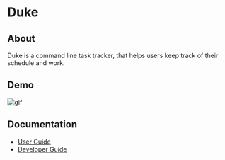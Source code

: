 # Duke

## About
Duke is a command line task tracker, that helps users keep track of their schedule and work.

## Demo
![gif](docs/images/demo.gif)

## Documentation

* [User Guide](docs/UserGuide.md)
* [Developer Guide](docs/DeveloperGuide.md)